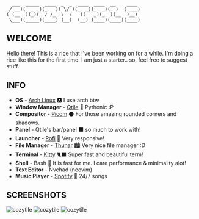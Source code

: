 ```
  ___  _____  ____  _  _  ____  ____  __    ____ 
 / __)(  _  )(_   )( \/ )(_  _)(_  _)(  )  ( ___)
( (__  )(_)(  / /_  \  /   )(   _)(_  )(__  )__) 
 \___)(_____)(____) (__)  (__) (____)(____)(____)

```



## 𝗪𝗘𝗟𝗖𝗢𝗠𝗘 


Hello there! This is a rice that I've been working on for a while. I'm doing a rice like this for the first time. I am just a starter.. so, feel free to suggest stuff.


## INFO

-  **OS** - [Arch Linux](https://aur.archlinux.org/) 🅰️ I use arch btw
-  **Window Manager** - [Qtile](http://www.qtile.org/) 🐍 Pythonic :P
-  **Compositor** - [Picom](https://github.com/ibhagwan/picom) ⚫ For those amazing rounded corners and shadows.
-  **Panel** - Qtile's bar/panel ⬛ so much to work with! 
-  **Launcher** - [Rofi](https://github.com/davatorium/rofi) 🚀 Very responsive!
-  **File Manager** - [Thunar](https://docs.xfce.org/xfce/thunar/start) 🏙️ Very nice file manager :D
-  **Terminal** - [Kitty](https://github.com/kovidgoyal/kitty) 🐈‍⬛ Super fast and beautiful term!
-  **Shell** - Bash 📘 It is fast for me. I care performance & minimality alot!
- **Text Editor** - Nvchad (neovim) 
-  **Music Player** - [Spotify](https://www.spotify.com/in-en/) 🎵 24/7 songs 


## SCREENSHOTS

![cozytile](https://cdn.discordapp.com/attachments/635625917623828520/1020677995352039504/3.png)
![cozytile](https://cdn.discordapp.com/attachments/1006604310894891071/1020680522986422322/4.png)
![cozytile](https://cdn.discordapp.com/attachments/1006604310894891071/1021020104571486208/5.png)
